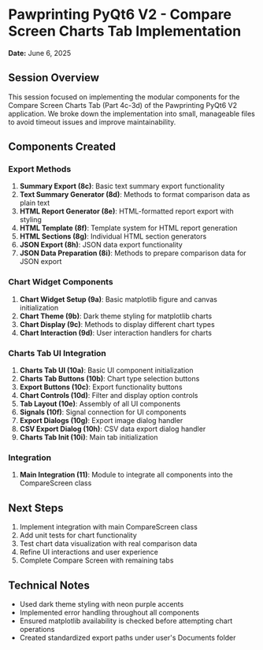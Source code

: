 # Pawprinting PyQt6 V2 - Compare Screen Charts Tab Implementation
**Date:** June 6, 2025

## Session Overview
This session focused on implementing the modular components for the Compare Screen Charts Tab (Part 4c-3d) of the Pawprinting PyQt6 V2 application. We broke down the implementation into small, manageable files to avoid timeout issues and improve maintainability.

## Components Created

### Export Methods
1. **Summary Export (8c)**: Basic text summary export functionality
2. **Text Summary Generator (8d)**: Methods to format comparison data as plain text
3. **HTML Report Generator (8e)**: HTML-formatted report export with styling
4. **HTML Template (8f)**: Template system for HTML report generation
5. **HTML Sections (8g)**: Individual HTML section generators
6. **JSON Export (8h)**: JSON data export functionality 
7. **JSON Data Preparation (8i)**: Methods to prepare comparison data for JSON export

### Chart Widget Components
1. **Chart Widget Setup (9a)**: Basic matplotlib figure and canvas initialization
2. **Chart Theme (9b)**: Dark theme styling for matplotlib charts
3. **Chart Display (9c)**: Methods to display different chart types
4. **Chart Interaction (9d)**: User interaction handlers for charts

### Charts Tab UI Integration
1. **Charts Tab UI (10a)**: Basic UI component initialization
2. **Charts Tab Buttons (10b)**: Chart type selection buttons
3. **Export Buttons (10c)**: Export functionality buttons
4. **Chart Controls (10d)**: Filter and display option controls
5. **Tab Layout (10e)**: Assembly of all UI components
6. **Signals (10f)**: Signal connection for UI components
7. **Export Dialogs (10g)**: Export image dialog handler
8. **CSV Export Dialog (10h)**: CSV data export dialog handler
9. **Charts Tab Init (10i)**: Main tab initialization

### Integration
1. **Main Integration (11)**: Module to integrate all components into the CompareScreen class

## Next Steps
1. Implement integration with main CompareScreen class
2. Add unit tests for chart functionality
3. Test chart data visualization with real comparison data
4. Refine UI interactions and user experience
5. Complete Compare Screen with remaining tabs

## Technical Notes
- Used dark theme styling with neon purple accents
- Implemented error handling throughout all components
- Ensured matplotlib availability is checked before attempting chart operations
- Created standardized export paths under user's Documents folder

